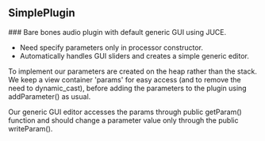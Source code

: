 SimplePlugin
------------

### Bare bones audio plugin with default generic GUI using JUCE.

- Need specify parameters only in processor constructor.
- Automatically handles GUI sliders and creates a simple generic editor.

To implement our parameters are created on the heap rather than the stack.
We keep a view container 'params' for easy access (and to remove the need to
dynamic_cast), before adding the parameters to the plugin using
addParameter() as usual.

Our generic GUI editor accesses the params through public getParam() function
and should change a parameter value only through the public writeParam().
